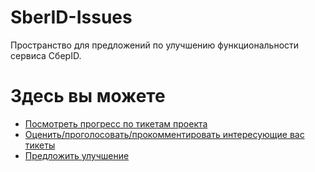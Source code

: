 # SberID-Issues
Пространство для предложений по улучшению функциональности сервиса СберID.


# Здесь вы можете

- [Посмотреть прогресс по тикетам проекта](https://github.com/SberID/SberID-Issues/projects/1)
- [Оценить/проголосовать/прокомментировать интересующие вас тикеты](https://github.com/SberID/SberID-Issues/issues)
- [Предложить улучшение](https://github.com/SberID/SberID-Issues/issues/new)
